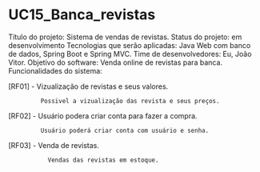 # UC15_Banca_revistas

Título do projeto: Sistema de vendas de revistas.
Status do projeto: em desenvolvimento
Tecnologias que serão aplicadas: Java Web com banco de dados, Spring Boot e Spring MVC.
Time de desenvolvedores: Eu, João Vitor.
Objetivo do software: Venda online de revistas para banca.
Funcionalidades do sistema: 

[RF01] - Vizualização de revistas e seus valores. 

             Possivel a vizualização das revista e seus preços.  

[RF02] - Usuário podera criar conta para fazer a compra. 

             Usuário poderá criar conta com usuário e senha. 

[RF03] - Venda de revistas. 

               Vendas das revistas em estoque. 
